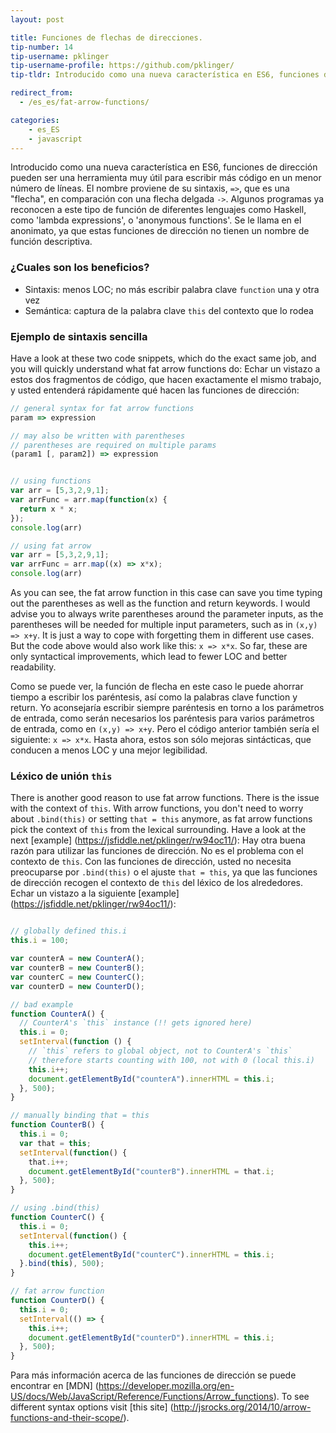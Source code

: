 ```yaml
---
layout: post

title: Funciones de flechas de direcciones.
tip-number: 14
tip-username: pklinger
tip-username-profile: https://github.com/pklinger/
tip-tldr: Introducido como una nueva característica en ES6, funciones de dirección pueden ser una herramienta muy útil para escribir más código en un menor número de líneas

redirect_from:
  - /es_es/fat-arrow-functions/

categories:
    - es_ES
    - javascript
---
```


Introducido como una nueva característica en ES6, funciones de dirección pueden ser una herramienta muy útil para escribir más código en un menor número de líneas. El nombre proviene de su sintaxis, `=>`, que es una "flecha", en comparación con una flecha delgada `->`. Algunos programas ya reconocen a este tipo de función de diferentes lenguajes como Haskell, como 'lambda expressions', o 'anonymous functions'. Se le llama en el anonimato, ya que estas funciones de dirección no tienen un nombre de función descriptiva.

### ¿Cuales son los beneficios?
* Sintaxis: menos LOC; no más escribir palabra clave `function` una y otra vez
* Semántica: captura de la palabra clave `this` del contexto que lo rodea

### Ejemplo de sintaxis sencilla
Have a look at these two code snippets, which do the exact same job, and you will quickly understand what fat arrow functions do:
Echar un vistazo a estos dos fragmentos de código, que hacen exactamente el mismo trabajo, y usted entenderá rápidamente qué hacen las funciones de dirección:

```javascript
// general syntax for fat arrow functions
param => expression

// may also be written with parentheses
// parentheses are required on multiple params
(param1 [, param2]) => expression


// using functions
var arr = [5,3,2,9,1];
var arrFunc = arr.map(function(x) {
  return x * x;
});
console.log(arr)

// using fat arrow
var arr = [5,3,2,9,1];
var arrFunc = arr.map((x) => x*x);
console.log(arr)
```

As you can see, the fat arrow function in this case can save you time typing out the parentheses as well as the function and return keywords. I would advise you to always write parentheses around the parameter inputs, as the parentheses will be needed for multiple input parameters, such as in `(x,y) => x+y`. It is just a way to cope with forgetting them in different use cases. But the code above would also work like this: `x => x*x`. So far, these are only syntactical improvements, which lead to fewer LOC and better readability.

Como se puede ver, la función de flecha en este caso le puede ahorrar tiempo a escribir los paréntesis, así como la palabras clave function y return. Yo aconsejaría escribir siempre paréntesis en torno a los parámetros de entrada, como serán necesarios los paréntesis para varios parámetros de entrada, como en `(x,y) => x+y`. Pero el código anterior también sería el siguiente: `x => x*x`. Hasta ahora, estos son sólo mejoras sintácticas, que conducen a menos LOC y una mejor legibilidad.

### Léxico de unión `this`

There is another good reason to use fat arrow functions. There is the issue with the context of `this`. With arrow functions, you don't need to worry about `.bind(this)` or setting `that = this` anymore, as fat arrow functions pick the context of `this` from the lexical surrounding. Have a look at the next [example] (https://jsfiddle.net/pklinger/rw94oc11/):
Hay otra buena razón para utilizar las funciones de dirección. No es el problema con el contexto de `this`. Con las funciones de dirección, usted no necesita preocuparse por `.bind(this)` o el ajuste `that = this`, ya que las funciones de dirección recogen el contexto de `this` del léxico de los alrededores. Echar un vistazo a la siguiente [example] (https://jsfiddle.net/pklinger/rw94oc11/):

```javascript

// globally defined this.i
this.i = 100;

var counterA = new CounterA();
var counterB = new CounterB();
var counterC = new CounterC();
var counterD = new CounterD();

// bad example
function CounterA() {
  // CounterA's `this` instance (!! gets ignored here)
  this.i = 0;
  setInterval(function () {
    // `this` refers to global object, not to CounterA's `this`
    // therefore starts counting with 100, not with 0 (local this.i)
    this.i++;
    document.getElementById("counterA").innerHTML = this.i;
  }, 500);
}

// manually binding that = this
function CounterB() {
  this.i = 0;
  var that = this;
  setInterval(function() {
    that.i++;
    document.getElementById("counterB").innerHTML = that.i;
  }, 500);
}

// using .bind(this)
function CounterC() {
  this.i = 0;
  setInterval(function() {
    this.i++;
    document.getElementById("counterC").innerHTML = this.i;
  }.bind(this), 500);
}

// fat arrow function
function CounterD() {
  this.i = 0;
  setInterval(() => {
    this.i++;
    document.getElementById("counterD").innerHTML = this.i;
  }, 500);
}
```

Para más información acerca de las funciones de dirección se puede encontrar en [MDN] (https://developer.mozilla.org/en-US/docs/Web/JavaScript/Reference/Functions/Arrow_functions). To see different syntax options visit [this site] (http://jsrocks.org/2014/10/arrow-functions-and-their-scope/).